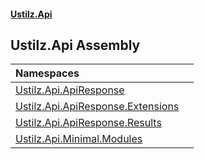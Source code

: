 #### [Ustilz.Api](index.md 'index')

## Ustilz.Api Assembly

| Namespaces | |
| :--- | :--- |
| [Ustilz.Api.ApiResponse](Ustilz.Api.ApiResponse.md 'Ustilz.Api.ApiResponse') | |
| [Ustilz.Api.ApiResponse.Extensions](Ustilz.Api.ApiResponse.Extensions.md 'Ustilz.Api.ApiResponse.Extensions') | |
| [Ustilz.Api.ApiResponse.Results](Ustilz.Api.ApiResponse.Results.md 'Ustilz.Api.ApiResponse.Results') | |
| [Ustilz.Api.Minimal.Modules](Ustilz.Api.Minimal.Modules.md 'Ustilz.Api.Minimal.Modules') | |

